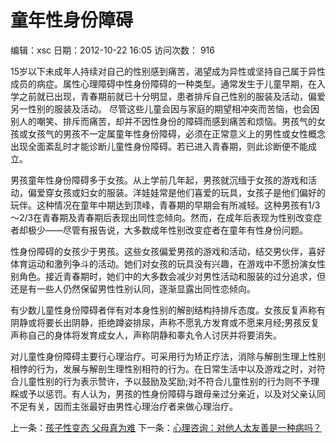 # 童年性身份障碍

编辑：xsc 日期：2012-10-22 16:05 访问次数： 916

15岁以下未成年人持续对自己的性别感到痛苦，渴望成为异性或坚持自己属于异性成员的病症。属性心理障碍中性身份障碍的一种类型。通常发生于儿童早期，在入学之前就已出现，青春期前就已十分明显，患者排斥自己性别的服装及活动，偏爱另一性别的服装及活动。 尽管这些儿童会因与家庭的期望相冲突而苦恼，也会因别人的嘲笑、排斥而痛苦，却并不因性身份的障碍而感到痛苦和烦恼。男孩气的女孩或女孩气的男孩不一定属童年性身份障碍，必须在正常意义上的男性或女性概念出现全面紊乱时才能诊断儿童性身份障碍。若已进入青春期，则此诊断便不能成立。

男孩童年性身份障碍多于女孩。从上学前几年起，男孩就沉缅于女孩的游戏和活动，偏爱穿女孩或妇女的服装。洋娃娃常是他们喜爱的玩具，女孩子是他们偏好的玩伴。这种情况在童年中期达到顶峰，青春期的早期会有所减轻。这种男孩有1/3～2/3在青春期及青春期后表现出同性恋倾向。然而，在成年后表现为性别改变症者却极少——尽管有报告说，大多数成年性别改变症者在童年有性身份问题。

性身份障碍的女孩少于男孩。这些女孩偏爱男孩的游戏和活动，结交男伙伴，喜好体育运动和激列争斗的活动。她们对女孩的玩具没有兴趣，在游戏中不愿扮演女性别角色。接近青春期时，她们中的大多数会减少对男性活动和服装的过分追求，但还是有一些人仍然保留男性性别认同，逐渐显露出同性恋倾向。

有少数儿童性身份障碍者伴有对本身性别的解剖结构持排斥态度。女孩反复声称有阴静或将要长出阴静，拒绝蹲姿排尿，声称不愿乳方发育或不愿来月经;男孩反复声称自己的身体将发育成女人，声称阴静和睾丸令人讨厌并将要消失。

对儿童性身份障碍主要行心理治疗。可采用行为矫正疗法，消除与解剖生理上性别相悖的行为，发展与解剖生理性别相符的行为。在日常生活中以及游戏之时，对符合儿童性别的行为表示赞许，予以鼓励及奖励;对不符合儿童性别的行为则不予理睬或予以惩罚。有人认为，男孩的性身份障碍与跟母亲过分亲近，以及对父亲认同不足有关，因而主张最好由男性心理治疗者来做心理治疗。

上一条：[孩子性变态 父母真为难](1265.htm) 下一条：[心理咨询：对他人太友善是一种病吗？](1263.htm)
